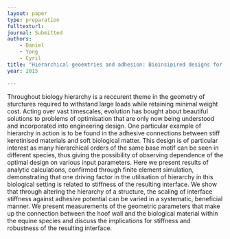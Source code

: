 ```yaml
---
layout: paper
type: preparation
fulltexturl: 
journal: Submitted
authors:
    - Daniel
    - Yong
    - Cyril
title: "Hierarchical geoemtries and adhesion: Bioinsipired designs for stiff interfaces"
year: 2015

---
```


Throughout biology hierarchy is a reccurent theme in the geometry of sturctures required to withstand large loads while retaining minimal weight cost. 
Acting over vast timescales, evolution has bought about beautiful solutions to problems of optimisation that are only now being understood and incorporated into engineering design. 
One particular example of hierarchy in action is to be found in the adhesive connections between stiff keretinised materials and soft biological matter. 
This design is of particular interest as many hierarchical orders of the same base motif can be seen in different species, thus giving the possibility of observing dependence of the optimal design on various input parameters. 
Here we present results of analytic calculations, confirmed through finite element simulation, demonstrating that one driving factor in the utilisation of hierarchy in this biological setting is related to stiffness of the resulting interface. 
We show that through altering the hierarchy of a structure, the scaling of interface stiffness against adhesive potential can be varied in a systematic, beneficial manner. 
We present measurements of the geometric parameters that make up the connection between the hoof wall and the biological material within the equine species and discuss the implications for stiffness and robustness of the resulting interface. 
